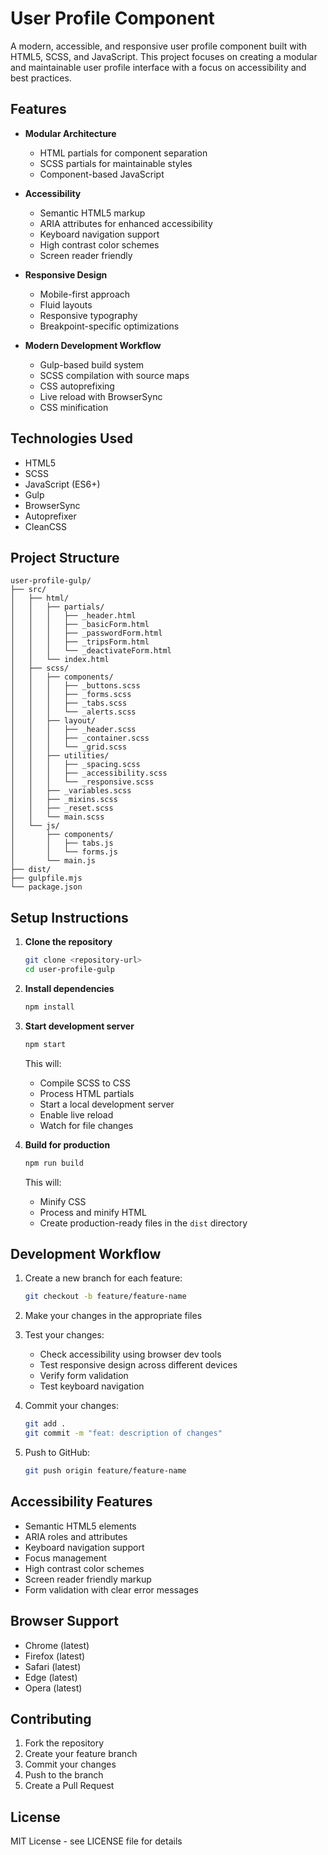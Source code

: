 # User Profile Component

A modern, accessible, and responsive user profile component built with HTML5, SCSS, and JavaScript. This project focuses on creating a modular and maintainable user profile interface with a focus on accessibility and best practices.

## Features

- **Modular Architecture**
  - HTML partials for component separation
  - SCSS partials for maintainable styles
  - Component-based JavaScript

- **Accessibility**
  - Semantic HTML5 markup
  - ARIA attributes for enhanced accessibility
  - Keyboard navigation support
  - High contrast color schemes
  - Screen reader friendly

- **Responsive Design**
  - Mobile-first approach
  - Fluid layouts
  - Responsive typography
  - Breakpoint-specific optimizations

- **Modern Development Workflow**
  - Gulp-based build system
  - SCSS compilation with source maps
  - CSS autoprefixing
  - Live reload with BrowserSync
  - CSS minification

## Technologies Used

- HTML5
- SCSS
- JavaScript (ES6+)
- Gulp
- BrowserSync
- Autoprefixer
- CleanCSS

## Project Structure

```
user-profile-gulp/
├── src/
│   ├── html/
│   │   ├── partials/
│   │   │   ├── _header.html
│   │   │   ├── _basicForm.html
│   │   │   ├── _passwordForm.html
│   │   │   ├── _tripsForm.html
│   │   │   └── _deactivateForm.html
│   │   └── index.html
│   ├── scss/
│   │   ├── components/
│   │   │   ├── _buttons.scss
│   │   │   ├── _forms.scss
│   │   │   ├── _tabs.scss
│   │   │   └── _alerts.scss
│   │   ├── layout/
│   │   │   ├── _header.scss
│   │   │   ├── _container.scss
│   │   │   └── _grid.scss
│   │   ├── utilities/
│   │   │   ├── _spacing.scss
│   │   │   ├── _accessibility.scss
│   │   │   └── _responsive.scss
│   │   ├── _variables.scss
│   │   ├── _mixins.scss
│   │   ├── _reset.scss
│   │   └── main.scss
│   └── js/
│       ├── components/
│       │   ├── tabs.js
│       │   └── forms.js
│       └── main.js
├── dist/
├── gulpfile.mjs
└── package.json
```

## Setup Instructions

1. **Clone the repository**
   ```bash
   git clone <repository-url>
   cd user-profile-gulp
   ```

2. **Install dependencies**
   ```bash
   npm install
   ```

3. **Start development server**
   ```bash
   npm start
   ```
   This will:
   - Compile SCSS to CSS
   - Process HTML partials
   - Start a local development server
   - Enable live reload
   - Watch for file changes

4. **Build for production**
   ```bash
   npm run build
   ```
   This will:
   - Minify CSS
   - Process and minify HTML
   - Create production-ready files in the `dist` directory

## Development Workflow

1. Create a new branch for each feature:
   ```bash
   git checkout -b feature/feature-name
   ```

2. Make your changes in the appropriate files

3. Test your changes:
   - Check accessibility using browser dev tools
   - Test responsive design across different devices
   - Verify form validation
   - Test keyboard navigation

4. Commit your changes:
   ```bash
   git add .
   git commit -m "feat: description of changes"
   ```

5. Push to GitHub:
   ```bash
   git push origin feature/feature-name
   ```

## Accessibility Features

- Semantic HTML5 elements
- ARIA roles and attributes
- Keyboard navigation support
- Focus management
- High contrast color schemes
- Screen reader friendly markup
- Form validation with clear error messages

## Browser Support

- Chrome (latest)
- Firefox (latest)
- Safari (latest)
- Edge (latest)
- Opera (latest)

## Contributing

1. Fork the repository
2. Create your feature branch
3. Commit your changes
4. Push to the branch
5. Create a Pull Request

## License

MIT License - see LICENSE file for details 